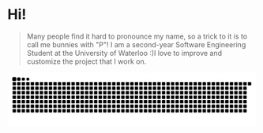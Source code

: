 # Hi! 

> Many people find it hard to pronounce my name, so a trick to it is to call me bunnies with "P"! I am a second-year Software Engineering Student at the University of Waterloo :)I love to improve and customize the project that I work on.
> 





![Snake animation](https://github.com/panizghi/panizghi/blob/output/github-contribution-grid-snake.svg)
